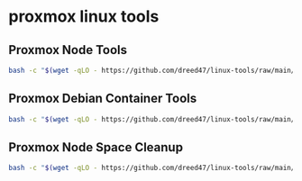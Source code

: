 # proxmox linux tools

## Proxmox Node Tools

```bash
bash -c "$(wget -qLO - https://github.com/dreed47/linux-tools/raw/main/scripts/common-tools-install.sh)"

```

## Proxmox Debian Container Tools

```bash
bash -c "$(wget -qLO - https://github.com/dreed47/linux-tools/raw/main/scripts/common-container-tools-install.sh)"

```

## Proxmox Node Space Cleanup

```bash
bash -c "$(wget -qLO - https://github.com/dreed47/linux-tools/raw/main/scripts/proxmox-node-cleanup.sh)"

```
